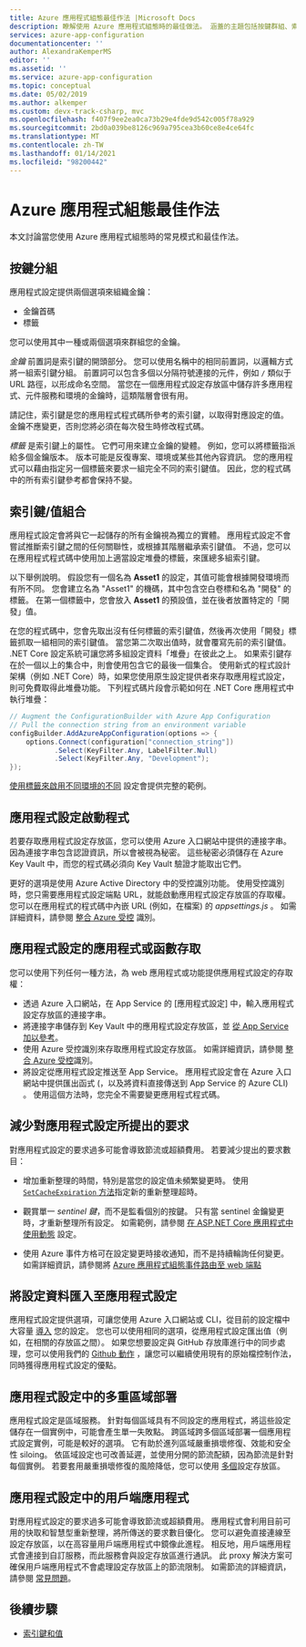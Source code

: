 ```yaml
---
title: Azure 應用程式組態最佳作法 |Microsoft Docs
description: 瞭解使用 Azure 應用程式組態時的最佳做法。 涵蓋的主題包括按鍵群組、索引鍵/值組合、應用程式設定啟動程式等等。
services: azure-app-configuration
documentationcenter: ''
author: AlexandraKemperMS
editor: ''
ms.assetid: ''
ms.service: azure-app-configuration
ms.topic: conceptual
ms.date: 05/02/2019
ms.author: alkemper
ms.custom: devx-track-csharp, mvc
ms.openlocfilehash: f407f9ee2ea0ca73b29e4fde9d542c005f78a929
ms.sourcegitcommit: 2bd0a039be8126c969a795cea3b60ce8e4ce64fc
ms.translationtype: MT
ms.contentlocale: zh-TW
ms.lasthandoff: 01/14/2021
ms.locfileid: "98200442"
---
```

# <a name="azure-app-configuration-best-practices"></a>Azure 應用程式組態最佳作法

本文討論當您使用 Azure 應用程式組態時的常見模式和最佳作法。

## <a name="key-groupings"></a>按鍵分組

應用程式設定提供兩個選項來組織金鑰：

* 金鑰首碼
* 標籤

您可以使用其中一種或兩個選項來群組您的金鑰。

*金鑰* 前置詞是索引鍵的開頭部分。 您可以使用名稱中的相同前置詞，以邏輯方式將一組索引鍵分組。 前置詞可以包含多個以分隔符號連接的元件，例如 `/` 類似于 URL 路徑，以形成命名空間。 當您在一個應用程式設定存放區中儲存許多應用程式、元件服務和環境的金鑰時，這類階層會很有用。

請記住，索引鍵是您的應用程式程式碼所參考的索引鍵，以取得對應設定的值。 金鑰不應變更，否則您將必須在每次發生時修改程式碼。

*標籤* 是索引鍵上的屬性。 它們可用來建立金鑰的變體。 例如，您可以將標籤指派給多個金鑰版本。 版本可能是反復專案、環境或某些其他內容資訊。 您的應用程式可以藉由指定另一個標籤來要求一組完全不同的索引鍵值。 因此，您的程式碼中的所有索引鍵參考都會保持不變。

## <a name="key-value-compositions"></a>索引鍵/值組合

應用程式設定會將與它一起儲存的所有金鑰視為獨立的實體。 應用程式設定不會嘗試推斷索引鍵之間的任何關聯性，或根據其階層繼承索引鍵值。 不過，您可以在應用程式程式碼中使用加上適當設定堆疊的標籤，來匯總多組索引鍵。

以下舉例說明。 假設您有一個名為 **Asset1** 的設定，其值可能會根據開發環境而有所不同。 您會建立名為 "Asset1" 的機碼，其中包含空白卷標和名為 "開發" 的標籤。 在第一個標籤中，您會放入 **Asset1** 的預設值，並在後者放置特定的「開發」值。

在您的程式碼中，您會先取出沒有任何標籤的索引鍵值，然後再次使用「開發」標籤抓取一組相同的索引鍵值。 當您第二次取出值時，就會覆寫先前的索引鍵值。 .NET Core 設定系統可讓您將多組設定資料「堆疊」在彼此之上。 如果索引鍵存在於一個以上的集合中，則會使用包含它的最後一個集合。 使用新式的程式設計架構（例如 .NET Core）時，如果您使用原生設定提供者來存取應用程式設定，則可免費取得此堆疊功能。 下列程式碼片段會示範如何在 .NET Core 應用程式中執行堆疊：

```csharp
// Augment the ConfigurationBuilder with Azure App Configuration
// Pull the connection string from an environment variable
configBuilder.AddAzureAppConfiguration(options => {
    options.Connect(configuration["connection_string"])
           .Select(KeyFilter.Any, LabelFilter.Null)
           .Select(KeyFilter.Any, "Development");
});
```

[使用標籤來啟用不同環境的不同](./howto-labels-aspnet-core.md) 設定會提供完整的範例。

## <a name="app-configuration-bootstrap"></a>應用程式設定啟動程式

若要存取應用程式設定存放區，您可以使用 Azure 入口網站中提供的連接字串。 因為連接字串包含認證資訊，所以會被視為秘密。 這些秘密必須儲存在 Azure Key Vault 中，而您的程式碼必須向 Key Vault 驗證才能取出它們。

更好的選項是使用 Azure Active Directory 中的受控識別功能。 使用受控識別時，您只需要應用程式設定端點 URL，就能啟動應用程式設定存放區的存取權。 您可以在應用程式的程式碼中內嵌 URL (例如，在檔案) 的 *appsettings.js* 。 如需詳細資料，請參閱 [整合 Azure 受控](howto-integrate-azure-managed-service-identity.md) 識別。

## <a name="app-or-function-access-to-app-configuration"></a>應用程式設定的應用程式或函數存取

您可以使用下列任何一種方法，為 web 應用程式或功能提供應用程式設定的存取權：

* 透過 Azure 入口網站，在 App Service 的 [應用程式設定] 中，輸入應用程式設定存放區的連接字串。
* 將連接字串儲存到 Key Vault 中的應用程式設定存放區，並 [從 App Service 加以參考](../app-service/app-service-key-vault-references.md)。
* 使用 Azure 受控識別來存取應用程式設定存放區。 如需詳細資訊，請參閱 [整合 Azure 受控](howto-integrate-azure-managed-service-identity.md)識別。
* 將設定從應用程式設定推送至 App Service。 應用程式設定會在 Azure 入口網站中提供匯出函式 (，以及將資料直接傳送到 App Service 的 Azure CLI) 。 使用這個方法時，您完全不需要變更應用程式程式碼。

## <a name="reduce-requests-made-to-app-configuration"></a>減少對應用程式設定所提出的要求

對應用程式設定的要求過多可能會導致節流或超額費用。 若要減少提出的要求數目：

* 增加重新整理的時間，特別是當您的設定值未頻繁變更時。 使用[ `SetCacheExpiration` 方法](/dotnet/api/microsoft.extensions.configuration.azureappconfiguration.azureappconfigurationrefreshoptions.setcacheexpiration)指定新的重新整理超時。

* 觀賞單一 *sentinel 鍵*，而不是監看個別的按鍵。 只有當 sentinel 金鑰變更時，才重新整理所有設定。 如需範例，請參閱 [在 ASP.NET Core 應用程式中使用動態](enable-dynamic-configuration-aspnet-core.md) 設定。

* 使用 Azure 事件方格可在設定變更時接收通知，而不是持續輪詢任何變更。 如需詳細資訊，請參閱將 [Azure 應用程式組態事件路由至 web 端點](./howto-app-configuration-event.md)

## <a name="importing-configuration-data-into-app-configuration"></a>將設定資料匯入至應用程式設定

應用程式設定提供選項，可讓您使用 Azure 入口網站或 CLI，從目前的設定檔中大容量 [導入](./howto-import-export-data.md) 您的設定。 您也可以使用相同的選項，從應用程式設定匯出值（例如，在相關的存放區之間）。 如果您想要設定與 GitHub 存放庫進行中的同步處理，您可以使用我們的 [Github 動作](./concept-github-action.md) ，讓您可以繼續使用現有的原始檔控制作法，同時獲得應用程式設定的優點。

## <a name="multi-region-deployment-in-app-configuration"></a>應用程式設定中的多重區域部署

應用程式設定是區域服務。 針對每個區域具有不同設定的應用程式，將這些設定儲存在一個實例中，可能會產生單一失敗點。 跨區域跨多個區域部署一個應用程式設定實例，可能是較好的選項。 它有助於進列區域嚴重損壞修復、效能和安全性 siloing。 依區域設定也可改善延遲，並使用分開的節流配額，因為節流是針對每個實例。 若要套用嚴重損壞修復的風險降低，您可以使用 [多個](./concept-disaster-recovery.md)設定存放區。 

## <a name="client-applications-in-app-configuration"></a>應用程式設定中的用戶端應用程式 

對應用程式設定的要求過多可能會導致節流或超額費用。 應用程式會利用目前可用的快取和智慧型重新整理，將所傳送的要求數目優化。 您可以避免直接連線至設定存放區，以在高容量用戶端應用程式中鏡像此進程。 相反地，用戶端應用程式會連接到自訂服務，而此服務會與設定存放區進行通訊。 此 proxy 解決方案可確保用戶端應用程式不會處理設定存放區上的節流限制。 如需節流的詳細資訊，請參閱 [常見問題](https://docs.microsoft.com/azure/azure-app-configuration/faq#are-there-any-limits-on-the-number-of-requests-made-to-app-configuration)。  

## <a name="next-steps"></a>後續步驟

* [索引鍵和值](./concept-key-value.md)